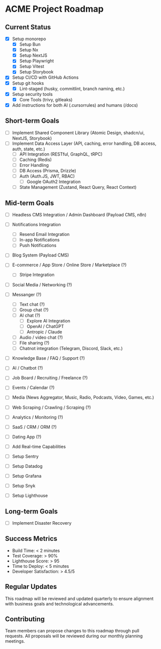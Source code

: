 # ACME Project Roadmap

## Current Status
- [x] Setup monorepo
    - [x] Setup Bun
    - [x] Setup Nx
    - [x] Setup NextJS
    - [x] Setup Playwright
    - [x] Setup Vitest
    - [x] Setup Storybook
- [x] Setup CI/CD with GitHub Actions
- [x] Setup git hooks
    - [x] Lint-staged (husky, commitlint, branch naming, etc.)
- [x] Setup security tools
    - [x] Core Tools (trivy, gitleaks)
- [x] Add instructions for both AI (.cursorrules) and humans (/docs)

## Short-term Goals
- [ ] Implement Shared Component Library (Atomic Design, shadcn/ui, NextJS, Storybook)
- [ ] Implement Data Access Layer (API, caching, error handling, DB access, auth, state, etc.)
    - [ ] API Integration (RESTful, GraphQL, tRPC)
    - [ ] Caching (Redis)
    - [ ] Error Handling
    - [ ] DB Access (Prisma, Drizzle)
    - [ ] Auth (Auth.JS, JWT, RBAC)
        - [ ] Google OAuth2 Integration
    - [ ] State Management (Zustand, React Query, React Context)

## Mid-term Goals
- [ ] Headless CMS Integration / Admin Dashboard (Payload CMS, n8n)
- [ ] Notifications Integration
    - [ ] Resend Email Integration
    - [ ] In-app Notifications
    - [ ] Push Notifications
- [ ] Blog System (Payload CMS)
- [ ] E-commerce / App Store / Online Store / Marketplace (?)
    - [ ] Stripe Integration
- [ ] Social Media / Networking (?)
- [ ] Messanger (?)
    - [ ] Text chat (?)
    - [ ] Group chat (?)
    - [ ] AI chat (?)
        - [ ] Explore AI Integration
        - [ ] OpenAI / ChatGPT
        - [ ] Antropic / Claude
    - [ ] Audio / video chat (?)
    - [ ] File sharing (?)
    - [ ] Chatnot integration (Telegram, Discord, Slack, etc.)
- [ ] Knowledge Base / FAQ / Support (?)
- [ ] AI / Chatbot (?)
- [ ] Job Board / Recruiting / Freelance (?)
- [ ] Events / Calendar (?)
- [ ] Media (News Aggregator, Music, Radio, Podcasts, Video, Games, etc.)
- [ ] Web Scraping / Crawling / Scraping (?)
- [ ] Analytics / Monitoring (?)
- [ ] SaaS / CRM / ORM (?)
- [ ] Dating App (?)

- [ ] Add Real-time Capabilities

- [ ] Setup Sentry
- [ ] Setup Datadog
- [ ] Setup Grafana
- [ ] Setup Snyk
- [ ] Setup Lighthouse

## Long-term Goals
- [ ] Implement Disaster Recovery

## Success Metrics
- Build Time: < 2 minutes
- Test Coverage: > 90%
- Lighthouse Score: > 95
- Time to Deploy: < 5 minutes
- Developer Satisfaction: > 4.5/5

## Regular Updates
This roadmap will be reviewed and updated quarterly to ensure alignment with business goals and technological advancements.

## Contributing
Team members can propose changes to this roadmap through pull requests. All proposals will be reviewed during our monthly planning meetings.